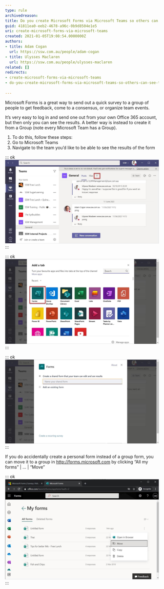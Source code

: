 ```yaml
---
type: rule
archivedreason: 
title: Do you create Microsoft Forms via Microsoft Teams so others can see the results?
guid: 41811ea0-eeb2-4678-a96c-0b9d8504e1e5
uri: create-microsoft-forms-via-microsoft-teams
created: 2021-01-05T19:08:54.0000000Z
authors:
- title: Adam Cogan
  url: https://ssw.com.au/people/adam-cogan
- title: Ulysses Maclaren
  url: https://ssw.com.au/people/ulysses-maclaren
related: []
redirects:
- create-microsoft-forms-via-microsoft-teams
- do-you-create-microsoft-forms-via-microsoft-teams-so-others-can-see-the-results

---
```


Microsoft Forms is a great way to send out a quick survey to a group of people to get feedback, come to a consensus, or organize team events.

It’s very easy to log in and send one out from your own Office 365 account, but then only you can see the results. A better way is instead to create it from a Group (note every Microsoft Team has a Group).

<!--endintro-->

1. To do this, follow these steps:
2. Go to Microsoft Teams
3. Navigate to the team you’d like to be able to see the results of the form


::: ok  
![Figure: Click “+” to make a new tab](forms-teams-1.jpg)  
:::


::: ok  
![Figure: Select “Forms”](forms-teams-2.jpg)  
:::


::: ok  
![Figure: Name your form, and then continue as usual to create and share it](forms-teams-3.jpg)  
:::



If you do accidentally create a personal form instead of a group form, you can move it to a group in http://forms.microsoft.com by clicking “All my forms” | … | “Move”


::: ok  
![Figure: How to move a Personal form to a Group](forms-teams-4.jpg)  
:::
